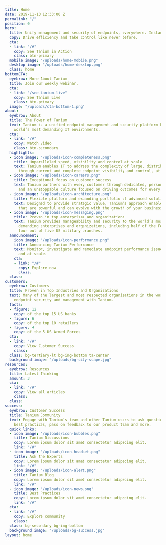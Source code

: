 ```yaml
---
title: Home
date: 2019-11-13 12:33:00 Z
permalink: "/"
position: 0
hero:
  title: Unify management and security of endpoints, everywhere. Instantly.
  copy: Drive efficiency and take control like never before.
  cta:
  - link: "/#"
    copy: See Tanium in Action
    class: btn-primary
  mobile image: "/uploads/home-mobile.png"
  desktop image: "/uploads/home-desktop.png"
  class: home
bottomCTA:
  eyebrow: More About Tanium
  title: Join our weekly webinar.
  cta:
  - link: "/see-tanium-live"
    copy: See Tanium Live
    class: btn-primary
  image: "/uploads/cta-bottom-1.png"
about:
  eyebrow: About
  title: The Power of Tanium
  text: Tanium is a unified endpoint management and security platform built for the
    world’s most demanding IT environments.
  cta:
  - link: "/#"
    copy: Watch video
    class: btn-secondary
  highlights:
  - icon image: "/uploads/icon-completeness.png"
    title: Unparalleled speed, visibility and control at scale
    text: Tanium enables IT to address the complexity of large, distributed networks
      through current and complete endpoint visibility and control, at scale.
  - icon image: "/uploads/icon-careers.png"
    title: Exceptional focus on customer success
    text: Tanium partners with every customer through dedicated, personalized service
      and an unstoppable culture focused on driving outcomes for every client.
  - icon image: "/uploads/icon-architecture.png"
    title: Flexible platform and expanding portfolio of advanced solutions
    text: Designed to provide strategic value, Tanium’s approach enables product solutions
      that are powerful and can evolve with the growth of your business.
  - icon image: "/uploads/icon-messaging.png"
    title: Proven in top enterprises and organizations
    text: Tanium provides manageability and security to the world’s most technically
      demanding enterprises and organizations, including half of the Fortune 100 and
      four out of five US military branches.
  announcement:
    icon image: "/uploads/icon-performance.png"
    title: Announcing Tanium Performance
    text: Monitor, investigate and remediate endpoint performance issues, quickly
      and at scale.
    cta:
    - link: "/#"
      copy: Explore now
      class: 
  class: 
customers:
  eyebrow: Customers
  title: Proven in Top Industries and Organizations
  text: Many of the largest and most respected organizations in the world re-platformed
    endpoint security and management with Tanium.
  facts:
  - figure: 12
    copy: of the top 15 US banks
  - figure: 6
    copy: of the top 10 retailers
  - figure: 4
    copy: of the 5 US Armed Forces
  cta:
  - link: "/#"
    copy: View Customer Success
    class: 
  class: bg-tertiary-lt bg-img-bottom ta-center
  background image: "/uploads/bg-city-scape.jpg"
resources:
  eyebrow: Resources
  title: Latest Thinking
  amount: 3
  cta:
  - link: "/#"
    copy: View all articles
    class: 
  class: 
success:
  eyebrow: Customer Success
  title: Tanium Community
  text: Engage with Tanium’s team and other Tanium users to ask questions, learn about
    best practices, pass on feedback to our product team and more.
  quick links:
  - icon image: "/uploads/icon-bubbles.png"
    title: Tanium Discussions
    copy: Lorem ipsum dolor sit amet consectetur adipscing elit.
    link: "/#"
  - icon image: "/uploads/icon-headset.png"
    title: Ask the Experts
    copy: Lorem ipsum dolor sit amet consectetur adipscing elit.
    link: "/#"
  - icon image: "/uploads/icon-alert.png"
    title: Tanium Blog
    copy: Lorem ipsum dolor sit amet consectetur adipscing elit.
    link: "/#"
  - icon image: "/uploads/icon-news.png"
    title: Best Practices
    copy: Lorem ipsum dolor sit amet consectetur adipscing elit.
    link: "/#"
  cta:
  - link: "/#"
    copy: Explore community
    class: 
  class: bg-secondary bg-img-bottom
  background image: "/uploads/bg-success.jpg"
layout: home
---
```


